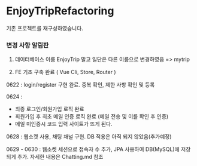 # EnjoyTripRefactoring
기존 프로젝트를 재구성하였습니다.

### 변경 사항 알림판

1. 데이터베이스 이름 EnjoyTrip 말고 일단은 다른 이름으로 변경하였음 => mytrip

2. FE 기초 구축 완료 ( Vue Cli, Store, Router )

0622 :
login/register 구현 완료. 중복 확인, 제한 사항 확인 및 등록

0624 : 
- 최종 로그인/회원가입 로직 완료
- 회원가입 후 최초 메일 인증 로직 완료 (메일 전송 및 이를 확인 후 인증)
- 메일 미인증시 코드 입력 사이트가 뜨게 된다.

0628 : 
웹소켓 사용, 채팅 채널 구현. DB 적용은 아직 되지 않았음(추가예정)

0629 - 0630 :
웹소켓 세션으로 접속자 수 추가, JPA 사용하여 DB(MySQL)에 저장되게 추가.
자세한 내용은 Chatting.md 참조


